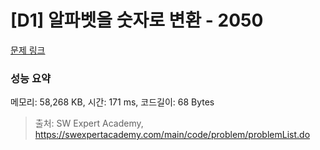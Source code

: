 # [D1] 알파벳을 숫자로 변환 - 2050 

[문제 링크](https://swexpertacademy.com/main/code/problem/problemDetail.do?contestProbId=AV5QLGxKAzQDFAUq) 

### 성능 요약

메모리: 58,268 KB, 시간: 171 ms, 코드길이: 68 Bytes



> 출처: SW Expert Academy, https://swexpertacademy.com/main/code/problem/problemList.do
